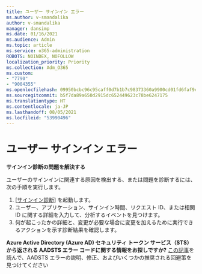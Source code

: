 ```yaml
---
title: ユーザー サインイン エラー
ms.author: v-smandalika
author: v-smandalika
manager: dansimp
ms.date: 01/16/2021
ms.audience: Admin
ms.topic: article
ms.service: o365-administration
ROBOTS: NOINDEX, NOFOLLOW
localization_priority: Priority
ms.collection: Adm_O365
ms.custom:
- "7790"
- "9004355"
ms.openlocfilehash: 09950bcbc96c95caff0d7b1b7c98373360a9900cd01fd6faf9e787f67cefb5a7
ms.sourcegitcommit: b5f7da89a650d2915dc652449623c78be6247175
ms.translationtype: HT
ms.contentlocale: ja-JP
ms.lasthandoff: 08/05/2021
ms.locfileid: "53990496"
---
```

# <a name="user-sign-in-errors"></a>ユーザー サインイン エラー

**サインイン診断の問題を解決する**

ユーザーのサインインに関連する原因を検出する、または問題を診断するには、次の手順を実行します。

1. [[サインイン診断]](https://ms.portal.azure.com/#blade/Microsoft_AAD_IAM/ActiveDirectoryMenuBlade/diagnose/symptomId/ms_aad_dxp_signin_caDiagnoseAndSolveSummarySymptom) を起動します。
2. ユーザー、アプリケーション、サインイン時間、リクエスト ID、または相関 ID に関する詳細を入力して、分析するイベントを見つけます。
3. 何が起こったかの詳細と、変更が必要な場合に変更を加えるために実行できるアクションを示す診断結果を確認します。

**Azure Active Directory (Azure AD) セキュリティ トークン サービス（STS）から返される AADSTS エラー コードに関する情報をお探しですか?** [この記事](https://docs.microsoft.com/azure/active-directory/develop/reference-aadsts-error-codes)を読んで、AADSTS エラーの説明、修正、およびいくつかの推奨される回避策を見つけてください